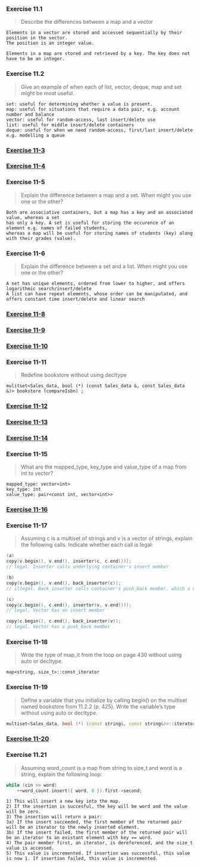 ### Exercise 11.1
> Describe the differences between a map and a vector
```
Elements in a vector are stored and accessed sequentially by their position in the vector.
The position is an integer value.

Elements in a map are stored and retrieved by a key. The key does not have to be an integer.
```

### Exercise 11.2
> Give an example of when each of list, vector, deque, map and set might be most useful.
```
set: useful for determining whether a value is present.
map: useful for situations that require a data pair, e.g. account number and balance
vector: useful for random-access, last insert/delete use
list: useful for middle insert/delete containers
deque: useful for when we need random-access, first/last insert/delete e.g. modelling a queue
```

### [Exercise 11-3](https://github.com/ss-haze/cpp_primer/blob/main/ch11/11-03.cpp)

### [Exercise 11-4](https://github.com/ss-haze/cpp_primer/blob/main/ch11/11-04.cpp)

### Exercise 11-5
> Explain the difference between a map and a set. When might you use one or the other?
```
Both are associative containers, but a map has a key and an associated value, whereas a set
has only a key. A set is useful for storing the occurence of an element e.g. names of failed students,
whereas a map will be useful for storing names of students (key) along with their grades (value).
```

### Exercise 11-6
> Explain the difference between a set and a list. When might you use one or the other?
```
A set has unique elements, ordered from lower to higher, and offers logarithmic search/insert/delete
A list can have repeat elements, whose order can be manipulated, and offers constant time insert/delete and linear search
```

### [Exercise 11-8](https://github.com/ss-haze/cpp_primer/blob/main/ch11/11-08.cpp)

### [Exercise 11-9](https://github.com/ss-haze/cpp_primer/blob/main/ch11/11-09.cpp)

### [Exercise 11-10](https://github.com/ss-haze/cpp_primer/blob/main/ch11/11-10.cpp)

### Exercise 11-11
> Redefine bookstore without using decltype
```
mulitset<Sales_data, bool (*) (const Sales_data &, const Sales_data &)> bookstore (compareIsbn) ; 
```

### [Exercise 11-12](https://github.com/ss-haze/cpp_primer/blob/main/ch11/11-12.cpp)

### [Exercise 11-13](https://github.com/ss-haze/cpp_primer/blob/main/ch11/11-13.cpp)

### [Exercise 11-14](https://github.com/ss-haze/cpp_primer/blob/main/ch11/11-14.cpp)

### Exercise 11-15
> What are the mapped_type, key_type and value_type of a map from int to vector<int>?
```
mapped_type: vector<int>
key_type: int
value_type: pair<const int, vector<int>>
```

### [Exercise 11-16](https://github.com/ss-haze/cpp_primer/blob/main/ch11/11-16.cpp)

### Exercise 11-17
> Assuming c is a multiset of strings and v is a vector of strings, explain the following calls. Indicate whether each call is legal:
```c++
(a) 
copy(v.begin(), v.end(), inserter(c, c.end())); 
// legal. Inserter calls underlying container's insert member

(b)
copy(v.begin(), v.end(), back_inserter(c)); 
// illegal. Back_inserter calls container's push_back member, which a multiset does not have

(c)
copy(c.begin(), c.end(), inserter(v, v.end())); 
// legal. Vector has an insert member

copy(c.begin(), c.end(), back_inserter(v)); 
// legal. Vector has a push_back member 
```

### Exercise 11-18
> Write the type of map_it from the loop on page 430 without using auto or decltype.
```
map<string, size_t>::const_iterator
```

### Exercise 11-19
> Define a variable that you initialize by calling begin() on the multiset named bookstore from 11.2.2 (p. 425). 
Write the variable’s type without using auto or decltype.
```c++
multiset<Sales_data, bool (*) (const string&, const string&)>::iterator iter = bookstore.begin() ;
```

### [Exercise 11-20](https://github.com/ss-haze/cpp_primer/blob/main/ch11/11-20.cpp)


### Exercise 11.21
> Assuming word_count is a map from string to size_t and word is a string, explain the following loop:
```c++
while (cin >> word)
    ++word_count.insert({ word, 0 }).first->second;
```
```
1) This will insert a new key into the map. 
2) If the insertion is succesful, the key will be word and the value will be zero.
3) The insertion will return a pair:
3a) If the insert succeeded, the first member of the returned pair will be an iterator to the newly inserted element.
3b) If the insert failed, the first member of the returned pair will be an iterator to an existant element with key == word.
4) The pair member first, an iterator, is dereferenced, and the size_t value is accessed.
5) This value is incremented. If insertion was successful, this value is now 1. If insertion failed, this value is incremented.
```













